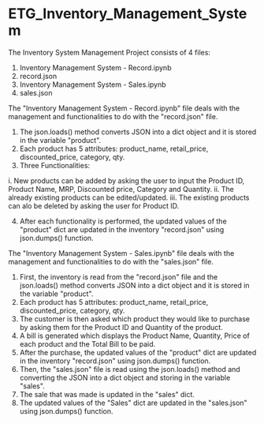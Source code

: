 # ETG_Inventory_Management_System

The Inventory System Management Project consists of 4 files:

1. Inventory Management System - Record.ipynb
2. record.json
3. Inventory Management System - Sales.ipynb
4. sales.json

The "Inventory Management System - Record.ipynb" file deals with the management and functionalities to do with the "record.json" file.

1. The json.loads() method converts JSON into a dict object and it is stored in the variable "product".
2. Each product has 5 attributes: product_name, retail_price, discounted_price, category, qty.
3. Three Functionalities:

  i. New products can be added by asking the user to input the Product ID, Product Name, MRP, Discounted price, Category and Quantity. 
  ii. The already existing products can be edited/updated.
  iii. The existing products can alo be deleted by asking the user for Product ID.
  
4. After each functionality is performed, the updated values of the "product" dict are updated in the inventory "record.json" using json.dumps() function.

The "Inventory Management System - Sales.ipynb" file deals with the management and functionalities to do with the "sales.json" file.

1. First, the inventory is read from the "record.json" file and the json.loads() method converts JSON into a dict object and it is stored in the variable "product".
2. Each product has 5 attributes: product_name, retail_price, discounted_price, category, qty.
3. The customer is then asked which product they would like to purchase by asking them for the Product ID and Quantity of the product.
4. A bill is generated which displays the Product Name, Quantity, Price of each product and the Total Bill to be paid.
5. After the purchase, the updated values of the "product" dict are updated in the inventory "record.json" using json.dumps() function.
6. Then, the "sales.json" file is read using the json.loads() method and converting the JSON into a dict object and storing in the variable "sales".
7. The sale that was made is updated in the "sales" dict.
8. The updated values of the "Sales" dict are updated in the "sales.json" using json.dumps() function.

